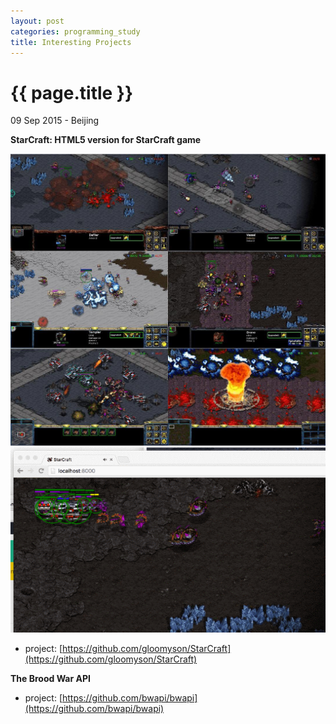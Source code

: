 ```yaml
---
layout: post
categories: programming_study
title: Interesting Projects
---
```


{{ page.title }}
================

<p class="meta">09 Sep 2015 - Beijing</p>

**StarCraft: HTML5 version for StarCraft game**

<img src="/assets/programming_study/Starcraft_Demo.jpg" width="800" />

<img src="/assets/programming_study/Starcraft_Demo.gif" />

- project: [https://github.com/gloomyson/StarCraft](https://github.com/gloomyson/StarCraft)

**The Brood War API**

- project: [https://github.com/bwapi/bwapi](https://github.com/bwapi/bwapi)

